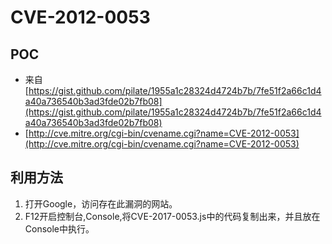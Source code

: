 # CVE-2012-0053

## POC
* 来自[https://gist.github.com/pilate/1955a1c28324d4724b7b/7fe51f2a66c1d4a40a736540b3ad3fde02b7fb08](https://gist.github.com/pilate/1955a1c28324d4724b7b/7fe51f2a66c1d4a40a736540b3ad3fde02b7fb08)
* [http://cve.mitre.org/cgi-bin/cvename.cgi?name=CVE-2012-0053](http://cve.mitre.org/cgi-bin/cvename.cgi?name=CVE-2012-0053)

## 利用方法

1. 打开Google，访问存在此漏洞的网站。
2. F12开启控制台,Console,将CVE-2017-0053.js中的代码复制出来，并且放在Console中执行。
